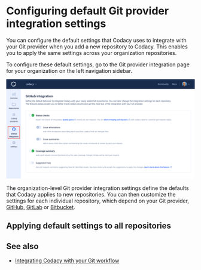 # Configuring default Git provider integration settings

You can configure the default settings that Codacy uses to integrate with your Git provider when you add a new repository to Codacy. This enables you to apply the same settings across your organization repositories.

To configure these default settings, go to the Git provider integration page for your organization on the left navigation sidebar.

![Default Git provider integration settings](images/default-git-provider-settings.png)<!--TODO PLUTO-550 Update screenshot-->

The organization-level Git provider integration settings define the defaults that Codacy applies to new repositories. You can then customize the settings for each individual repository, which depend on your Git provider, [GitHub](../repositories-configure/integrations/github-integration.md), [GitLab](../repositories-configure/integrations/gitlab-integration.md) or [Bitbucket](../repositories-configure/integrations/bitbucket-integration.md).

## Applying default settings to all repositories

<!--TODO PLUTO-550 Add apply all feature-->

## See also

-   [Integrating Codacy with your Git workflow](../getting-started/integrating-codacy-with-your-git-workflow.md)
